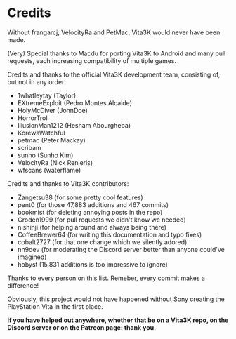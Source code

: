 # Credits

Without frangarcj, VelocityRa and PetMac, Vita3K would never have been made. 

(Very) Special thanks to Macdu for porting Vita3K to Android and many pull requests, each increasing compatibility of multiple games.

Credits and thanks to the official Vita3K development team, consisting of, but not in any order:
- 1whatleytay (Taylor)
- EXtremeExploit (Pedro Montes Alcalde)
- HolyMcDiver (JohnDoe)
- HorrorTroll
- IllusionMan1212 (Hesham Abourgheba)
- KorewaWatchful
- petmac (Peter Mackay)
- scribam
- sunho (Sunho Kim)
- VelocityRa (Nick Renieris)
- wfscans (waterflame)

Credits and thanks to Vita3K contributors:
- Zangetsu38 (for some pretty cool features)
- pent0 (for those 47,883 additions and 467 commits)
- bookmist (for deleting annoying posts in the repo)
- Croden1999 (for pull requests we didn't know we needed)
- nishinji (for helping around and always being there)
- CoffeeBrewer64 (for writing this documentation and typo fixes)
- cobalt2727 (for that one change which we silently adored)
- nn9dev (for moderating the Discord server better than anyone could've imagined)
- hobyst (15,831 additions is too impressive to ignore)

Thanks to every person on [this](https://github.com/Vita3K/Vita3K/graphs/contributors) list. Remeber, every commit makes a difference!

Obviously, this project would not have happened without Sony creating the PlayStation Vita in the first place.

**If you have helped out anywhere, whether that be on a Vita3K repo, on the Discord server or on the Patreon page: thank you.**
